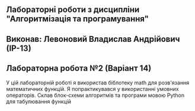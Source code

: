 ## Лабораторні роботи з дисципліни "Алгоритмізація та програмування"
## Виконав: Левоновий Владислав Андрійович (ІР-13)
## Лабораторна робота №2 (Варіант 14)


У цій лабораторній роботі я використав біблотеку math для розв'язання математичних функцій. Я попрактикувався у використанні умовних операторів. Склав блок-схеми алгоритмів та програми мовою Python для табулювання функцій